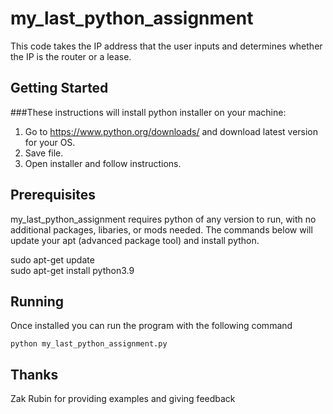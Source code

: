 # **my_last_python_assignment**

This code takes the IP address that the user inputs and determines whether the IP is the router or a lease.

## **Getting Started**

###These instructions will install python installer on your machine:

1. Go to https://www.python.org/downloads/ and download latest version for your OS.
2. Save file.
3. Open installer and follo‌w instructions.

## **Prerequisites**

my_last_python_assignment requires python of any version to run, with no additional packages, libaries, or mods needed. The commands below will update your apt (advanced package tool) and install python.

sudo apt-get update \
sudo apt-get install python3.9

## **Running**

Once installed you can run the program with the following command
```
python my_last_python_assignment.py
```
## **Thanks**

Zak Rubin for providing examples and giving feedback
